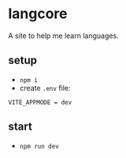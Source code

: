 # langcore

A site to help me learn languages.

## setup

-   `npm i`
-   create `.env` file:

```
VITE_APPMODE = dev
```

## start

-   `npm run dev`
